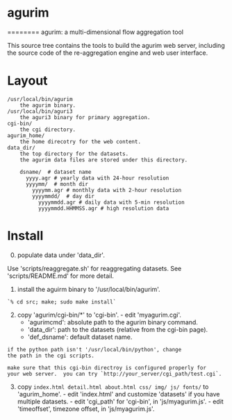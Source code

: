 # agurim
========
agurim: a multi-dimensional flow aggregation tool

This source tree contains the tools to build the agurim web server,
including the source code of the re-aggregation engine and web
user interface.

# Layout

	/usr/local/bin/agurim
		the agurim binary.
	/usr/local/bin/aguri3
		the aguri3 binary for primary aggregation.
	cgi-bin/
		the cgi directory.
	agurim_home/
		the home direcotry for the web content.
	data_dir/
		the top directory for the datasets.
		the agurim data files are stored under this directory.

		dsname/  # dataset name
		  yyyy.agr # yearly data with 24-hour resolution
		  yyyymm/  # month dir
		    yyyymm.agr # monthly data with 2-hour resolution
		    yyyymmdd/  # day dir
		      yyyymmdd.agr # daily data with 5-min resolution
		      yyyymmdd.HHMMSS.agr # high resolution data

# Install

  0. populate data under 'data_dir'.

   Use 'scripts/reaggregate.sh' for reaggregating datasets.
   See 'scripts/README.md' for more detail.

  1. install the aguirm binary to '/usr/local/bin/agurim'.

	`% cd src; make; sudo make install`

  2. copy 'agurim/cgi-bin/*' to 'cgi-bin'.
    - edit 'myagurim.cgi'.
      - 'agurimcmd': absolute path to the agurim binary command.
      - 'data_dir': path to the datasets (relative from the cgi-bin page).
      - 'def_dsname': default dataset name.

    if the python path isn't '/usr/local/bin/python', change
    the path in the cgi scripts.

    make sure that this cgi-bin directroy is configured properly for
    your web server.  you can try `http://your_server/cgi_path/test.cgi`.

  3. copy `index.html detail.html about.html css/ img/ js/ fonts/`
    to 'agurim_home'.
    - edit 'index.html' and customize 'datasets' if you have multiple datasets.
    - edit 'cgi_path' for 'cgi-bin', in 'js/myagurim.js'.
    - edit 'timeoffset', timezone offset, in 'js/myagurim.js'.




